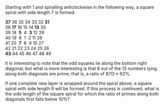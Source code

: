 <p>Starting with 1 and spiralling anticlockwise in the following way, a square spiral with side length 7 is formed.</p>
<p class="center monospace"><span class="red"><b>37</b></span> 36 35 34 33 32 <span class="red"><b>31</b></span><br />
38 <span class="red"><b>17</b></span> 16 15 14 <span class="red"><b>13</b></span> 30<br />
39 18 <span class="red"> <b>5</b></span>  4 <span class="red"> <b>3</b></span> 12 29<br />
40 19  6  1  2 11 28<br />
41 20 <span class="red"> <b>7</b></span>  8  9 10 27<br />
42 21 22 23 24 25 26<br /><span class="red"><b>43</b></span> 44 45 46 47 48 49</p>
<p>It is interesting to note that the odd squares lie along the bottom right diagonal, but what is more interesting is that 8 out of the 13 numbers lying along both diagonals are prime; that is, a ratio of 8/13 ≈ 62%.</p>
<p>If one complete new layer is wrapped around the spiral above, a square spiral with side length 9 will be formed. If this process is continued, what is the side length of the square spiral for which the ratio of primes along both diagonals first falls below 10%?</p>


